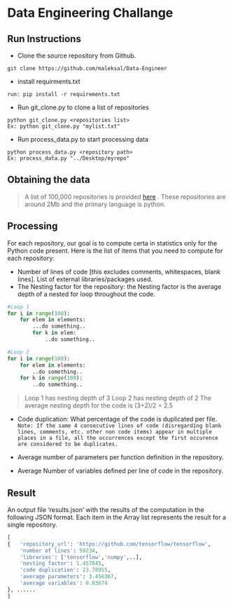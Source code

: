# Data Engineering Challange

## Run Instructions
* Clone the source repository from Github.
```git
git clone https://github.com/maleksal/Data-Engineer
```
* install requirments.txt
```
run: pip install -r requirements.txt
```

* Run git_clone.py to clone a list of repositories
```sys
python git_clone.py <repositories list>
Ex: python git_clone.py "mylist.txt"
```
* Run process_data.py to start processing data
```sys
python process_data.py <repository path>
Ex: process_data.py "../Desktop/myrepo"
```

## Obtaining the data
> A list of 100,000 repositories is provided [here](https://raw.githubusercontent.com/monikturing/turing-data-challenge/master/url_list.csv) . These repositories are around 2Mb and the primary language is python.

## Processing

For each repository, our goal is to compute certa
in statistics only for the Python code present. Here is the list of items that you need to compute for each repository:
* Number of lines of code [this excludes comments, whitespaces, blank lines].
  List of external libraries/packages used.
* The Nesting factor for the repository: the Nesting factor is the average depth of a nested for loop throughout the code.

```python
#Loop 1
for i in range(100):
	for elem in elements:
		...do something..
		for k in elem:
			..do something..

#Loop 2
for i in range(100):
	for elem in elements:
		..do something..
	for k in range(100):
		..do something..
```
>Loop 1 has nesting depth of 3
>Loop 2 has nesting depth of 2
>The average nesting depth for the code is (3+2)/2 = 2.5

* Code duplication: What percentage of the code is duplicated per file. 
`Note: If the same 4 consecutive lines of code (disregarding blank lines, comments, etc. other non code items) appear in multiple places in a file, all the occurrences except the first occurence are considered to be duplicates.`

* Average number of parameters per function definition in the repository.
* Average Number of variables defined per line of code in the repository.

## Result
An output file ‘results.json’ with the results of the computation in the following JSON format. Each item in the Array list represents the result for a single repository.

```python
[
{	'repository_url': 'https://github.com/tensorflow/tensorflow', 
	'number of lines': 59234, 
	'libraries': ['tensorflow','numpy',..],
	'nesting factor': 1.457845,
	'code duplication': 23.78955,
	'average parameters': 3.456367,
	'average variables': 0.03674
}, ......
]
```

